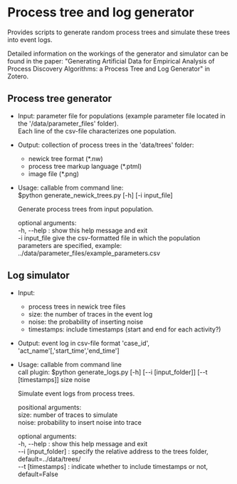 Process tree and log generator
==============================

Provides scripts to generate random process trees and simulate these trees into event logs.

Detailed information on the workings of the generator and simulator can be found in the paper: "Generating Artificial Data for Empirical Analysis of Process Discovery Algorithms: a Process Tree and Log Generator" in Zotero.

Process tree generator
----------------------

  * Input: parameter file for populations (example parameter file located in the '/data/parameter_files' folder).  
    Each line of the csv-file characterizes one population.

  * Output: collection of process trees in the 'data/trees' folder:
    * newick tree format (*.nw)
    * process tree markup language (*.ptml)
    * image file (*.png)
  
  * Usage: callable from command line:  
    $python generate_newick_trees.py [-h] [-i input_file]
    
    Generate process trees from input population.
    
    optional arguments:  
    -h, --help :     show this help message and exit  
    -i input_file  give the csv-formatted file in which the population  
    parameters are specified, example: ../data/parameter_files/example_parameters.csv
  
Log simulator
-------------

  * Input:
    * process trees in newick tree files
    * size: the number of traces in the event log
    * noise: the probability of inserting noise
    * timestamps: include timestamps (start and end for each activity?)

  * Output: event log in csv-file format 'case_id', 'act_name'[,'start_time','end_time']

  * Usage: callable from command line  
    call plugin: $python generate_logs.py [-h] [--i [input_folder]] [--t [timestamps]] size noise
    
    Simulate event logs from process trees.  
      
    positional arguments:  
    size:                number of traces to simulate  
    noise:               probability to insert noise into trace
      
    optional arguments:  
    -h, --help :          show this help message and exit  
    --i [input_folder] : specify the relative address to the trees folder, default=../data/trees/  
    --t [timestamps] :   indicate whether to include timestamps or not, default=False  